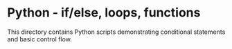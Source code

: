 # Python - if/else, loops, functions

This directory contains Python scripts demonstrating conditional statements and basic control flow.
